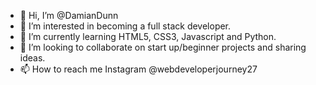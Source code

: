 - 👋 Hi, I’m @DamianDunn
- 👀 I’m interested in becoming a full stack developer.
- 🌱 I’m currently learning HTML5, CSS3, Javascript and Python.
- 💞️ I’m looking to collaborate on start up/beginner projects and sharing ideas.
- 📫 How to reach me Instagram @webdeveloperjourney27

<!---
DamianDunn/DamianDunn is a ✨ special ✨ repository because its `README.md` (this file) appears on your GitHub profile.
You can click the Preview link to take a look at your changes.
--->
